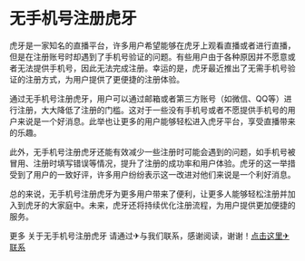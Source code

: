 # 无手机号注册虎牙

虎牙是一家知名的直播平台，许多用户希望能够在虎牙上观看直播或者进行直播，但是在注册账号时却遇到了手机号验证的问题。有些用户由于各种原因并不愿意或者无法提供手机号，因此无法完成注册。幸运的是，虎牙最近推出了无需手机号验证的注册方式，为用户提供了更便捷的注册体验。

通过无手机号注册虎牙，用户可以通过邮箱或者第三方账号（如微信、QQ等）进行注册，大大降低了注册的门槛。这对于一些没有手机号或者不愿提供手机号的用户来说是一个好消息。此举也让更多的用户能够轻松进入虎牙平台，享受直播带来的乐趣。

此外，无手机号注册虎牙还能有效减少一些注册时可能会遇到的问题，如手机号被冒用、注册时填写错误等情况，提升了注册的成功率和用户体验。虎牙的这一举措受到了用户的一致好评，许多用户纷纷表示这一改进对他们来说是一个利好消息。

总的来说，无手机号注册虎牙为更多用户带来了便利，让更多人能够轻松注册并加入到虎牙的大家庭中。未来，虎牙还将持续优化注册流程，为用户提供更加便捷的服务。

更多 关于无手机号注册虎牙 请通过✈与我们联系，感谢阅读，谢谢！[点击这里✈联系](https://t.me/LM999bot)